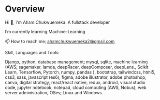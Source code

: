 # Overview

Hi 👋, I'm Aham Chukwuemeka.
A fullstack developer

I’m currently learning Machine-Learning

📫 How to reach me; ahamchukwuemeka2@gmail.com

Skill, Languages and Tools:

Django,
python,
database management; mysql, sqlite,
machine learning (AWS; sagemaker, lamda, deepRacer, deepComposer, deepLens., Scikit Learn, Tensorflow, Pytorch, numpy, pandas ),
bootstrap,
tailwindcss,
html5,
css3, 
sass,
javascript (es6),
figma, 
adobe illustrator, 
adobe photoshop,
canva,
digital strategy,
react/react native,
redux,
android,
visual studio code,
jupyter notebook,
notepad,
cloud computing (AWS, Nobus),
web server administration, 
OSes; Linux and Windows. 

